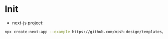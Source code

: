 # Init
- next-js project: 
```bash
npx create-next-app --example https://github.com/mish-design/templates/tree/main/next-js project-name
```

